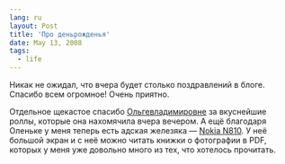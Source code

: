 ```yaml
---
lang: ru
layout: Post
title: 'Про деньрожденья'
date: May 13, 2008
tags:
  - life
---
```


Никак не ожидал, что вчера будет столько поздравлений в блоге. Спасибо всем огромное! Очень приятно.

Отдельное щекастое спасибо [Ольгевладимировне](http://airve.livejournal.com/) за вкуснейшие роллы, которые она нахомячила вчера вечером. А ещё благодаря Оленьке у меня теперь есть адская железяка — [Nokia N810](http://www.nokia.ru/n810). У неё большой экран и с неё можно читать книжки о фотографии в PDF, которых у меня уже довольно много из тех, что хотелось прочитать.
